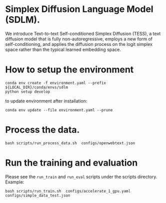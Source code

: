 # Simplex Diffusion Language Model (SDLM).

We introduce Text-to-text Self-conditioned Simplex Diffusion (TESS), a text diffusion model that is fully non-autoregressive, employs a new form of self-conditioning, and applies the diffusion process on the logit simplex space rather than the typical learned embedding space.

# How to setup the environment
```
conda env create -f environment.yaml --prefix  ${LOCAL_DIR}/conda/envs/sdlm
python setup develop
```
to update environment after installation:
```
conda env update --file environment.yaml --prune
```

# Process the data.
```
bash scripts/run_process_data.sh  configs/openwebtext.json
```

# Run the training and evaluation
Please see the `run_train` and `run_eval` scripts under the scripts directory.
Example:
```
bash scripts/run_train.sh  configs/accelerate_1_gpu.yaml  configs/simple_data_test.json
```
